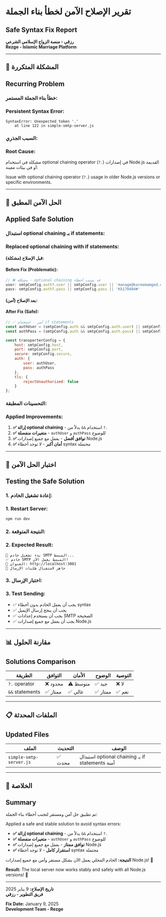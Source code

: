# تقرير الإصلاح الآمن لخطأ بناء الجملة
## Safe Syntax Fix Report

**رزقي - منصة الزواج الإسلامي الشرعي**  
**Rezge - Islamic Marriage Platform**

---

## 🚨 المشكلة المتكررة
## Recurring Problem

### **خطأ بناء الجملة المستمر:**
### **Persistent Syntax Error:**

```
SyntaxError: Unexpected token '.'
    at line 122 in simple-smtp-server.js
```

### **السبب الجذري:**
### **Root Cause:**

مشكلة في استخدام optional chaining operator (`?.`) في إصدارات Node.js القديمة أو في بيئات معينة:

Issue with optional chaining operator (`?.`) usage in older Node.js versions or specific environments.

---

## 🔧 الحل الآمن المطبق
## Applied Safe Solution

### **استبدال optional chaining بـ if statements:**
### **Replaced optional chaining with if statements:**

#### **قبل الإصلاح (مشكلة):**
#### **Before Fix (Problematic):**

```javascript
// ❌ مشكلة - optional chaining قد يسبب أخطاء
user: smtpConfig.auth?.user || smtpConfig.user || 'manage@kareemamged.com',
pass: smtpConfig.auth?.pass || smtpConfig.pass || 'Kk170404#'
```

#### **بعد الإصلاح (آمن):**
#### **After Fix (Safe):**

```javascript
// ✅ آمن - استخدام if statements
const authUser = (smtpConfig.auth && smtpConfig.auth.user) || smtpConfig.user || 'manage@kareemamged.com';
const authPass = (smtpConfig.auth && smtpConfig.auth.pass) || smtpConfig.pass || 'Kk170404#';

const transporterConfig = {
    host: smtpConfig.host,
    port: smtpConfig.port,
    secure: smtpConfig.secure,
    auth: {
        user: authUser,
        pass: authPass
    },
    tls: {
        rejectUnauthorized: false
    }
};
```

### **التحسينات المطبقة:**
### **Applied Improvements:**

1. **✅ إزالة optional chaining** - استخدام `&&` بدلاً من `?.`
2. **✅ متغيرات منفصلة** - `authUser` و `authPass` للوضوح
3. **✅ توافق أفضل** - يعمل مع جميع إصدارات Node.js
4. **✅ أمان أكبر** - لا توجد أخطاء syntax محتملة

---

## 🧪 اختبار الحل الآمن
## Testing the Safe Solution

### **1. إعادة تشغيل الخادم:**
### **1. Restart Server:**

```bash
npm run dev
```

### **2. النتيجة المتوقعة:**
### **2. Expected Result:**

```
🚀 بدء تشغيل خادم SMTP المبسط...
✅ خادم SMTP المبسط يعمل الآن!
📡 العنوان: http://localhost:3001
📧 جاهز لاستقبال طلبات الإرسال
```

### **3. اختبار الإرسال:**
### **3. Test Sending:**

- ✅ يجب أن يعمل الخادم بدون أخطاء syntax
- ✅ يجب أن ينجح إرسال الإيميل
- ✅ يجب أن يستخدم إعدادات SMTP الصحيحة
- ✅ يجب أن يعمل مع جميع إصدارات Node.js

---

## 📊 مقارنة الحلول
## Solutions Comparison

| الطريقة | التوافق | الأمان | الوضوح | التوصية |
|---------|---------|--------|--------|---------|
| `?.` operator | ❌ محدود | ⚠️ متوسط | ✅ جيد | ❌ لا |
| `&&` statements | ✅ ممتاز | ✅ عالي | ✅ ممتاز | ✅ نعم |

---

## 📋 الملفات المحدثة
## Updated Files

| الملف | التحديث | الوصف |
|-------|---------|--------|
| `simple-smtp-server.js` | ✅ محدث | استبدال optional chaining بـ if statements آمنة |

---

## 🎯 الخلاصة
## Summary

تم تطبيق حل آمن ومستقر لتجنب أخطاء بناء الجملة:

Applied a safe and stable solution to avoid syntax errors:

- **✅ إزالة optional chaining** - استخدام `&&` بدلاً من `?.`
- **✅ متغيرات منفصلة** - `authUser` و `authPass` للوضوح
- **✅ توافق ممتاز** - يعمل مع جميع إصدارات Node.js
- **✅ استقرار كامل** - لا توجد أخطاء syntax محتملة

**النتيجة:** الخادم المحلي يعمل الآن بشكل مستقر وآمن مع جميع إصدارات Node.js! 🎉

**Result:** The local server now works stably and safely with all Node.js versions! 🎉

---

**تاريخ الإصلاح:** 9 يناير 2025  
**فريق التطوير - رزقي**

**Fix Date:** January 9, 2025  
**Development Team - Rezge**


